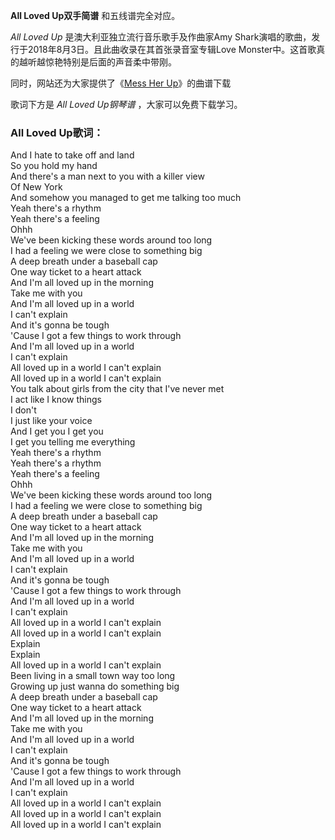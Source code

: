 

**All Loved Up双手简谱** 和五线谱完全对应。

_All Loved Up_ 是澳大利亚独立流行音乐歌手及作曲家Amy Shark演唱的歌曲，发行于2018年8月3日。且此曲收录在其首张录音室专辑Love
Monster中。这首歌真的越听越惊艳特别是后面的声音柔中带刚。

同时，网站还为大家提供了《[Mess Her Up](Music-10491-Mess-Her-Up-Amy-Shark.html "Mess Her
Up")》的曲谱下载

歌词下方是 _All Loved Up钢琴谱_ ，大家可以免费下载学习。

### All Loved Up歌词：

And I hate to take off and land  
So you hold my hand  
And there's a man next to you with a killer view  
Of New York  
And somehow you managed to get me talking too much  
Yeah there's a rhythm  
Yeah there's a feeling  
Ohhh  
We've been kicking these words around too long  
I had a feeling we were close to something big  
A deep breath under a baseball cap  
One way ticket to a heart attack  
And I'm all loved up in the morning  
Take me with you  
And I'm all loved up in a world  
I can't explain  
And it's gonna be tough  
'Cause I got a few things to work through  
And I'm all loved up in a world  
I can't explain  
All loved up in a world I can't explain  
All loved up in a world I can't explain  
You talk about girls from the city that I've never met  
I act like I know things  
I don't  
I just like your voice  
And I get you I get you  
I get you telling me everything  
Yeah there's a rhythm  
Yeah there's a rhythm  
Yeah there's a feeling  
Ohhh  
We've been kicking these words around too long  
I had a feeling we were close to something big  
A deep breath under a baseball cap  
One way ticket to a heart attack  
And I'm all loved up in the morning  
Take me with you  
And I'm all loved up in a world  
I can't explain  
And it's gonna be tough  
'Cause I got a few things to work through  
And I'm all loved up in a world  
I can't explain  
All loved up in a world I can't explain  
All loved up in a world I can't explain  
Explain  
Explain  
All loved up in a world I can't explain  
Been living in a small town way too long  
Growing up just wanna do something big  
A deep breath under a baseball cap  
One way ticket to a heart attack  
And I'm all loved up in the morning  
Take me with you  
And I'm all loved up in a world  
I can't explain  
And it's gonna be tough  
'Cause I got a few things to work through  
And I'm all loved up in a world  
I can't explain  
All loved up in a world I can't explain  
All loved up in a world I can't explain  
All loved up in a world I can't explain

